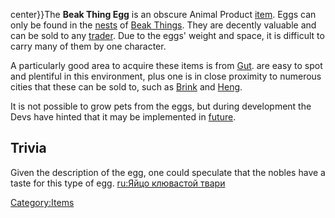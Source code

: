 center}}The **Beak Thing Egg** is an obscure Animal Product
[item](items.md "wikilink"). Eggs can only be found in
the [nests](Nest.md "wikilink") of [Beak Things](Beak_Thing.md "wikilink").
They are decently valuable and can be sold to any
[trader](Traders.md "wikilink"). Due to the eggs' weight and space, it is
difficult to carry many of them by one character.

A particularly good area to acquire these items is from
[Gut](Gut.md "wikilink"). [](Nest_of_Beak_Things.md) are easy to spot and plentiful in
this environment, plus one is in close proximity to numerous cities that
these can be sold to, such as [Brink](Brink.md "wikilink") and
[Heng](Heng.md "wikilink").

It is not possible to grow pets from the eggs, but during development
the Devs have hinted that it may be implemented in
[future](Kenshi_2.md "wikilink").

## Trivia

Given the description of the egg, one could speculate that the nobles
have a taste for this type of egg. [ru:Яйцо клювастой
твари](ru:Яйцо_клювастой_твари "wikilink")

[Category:Items](Category:Items "wikilink")
